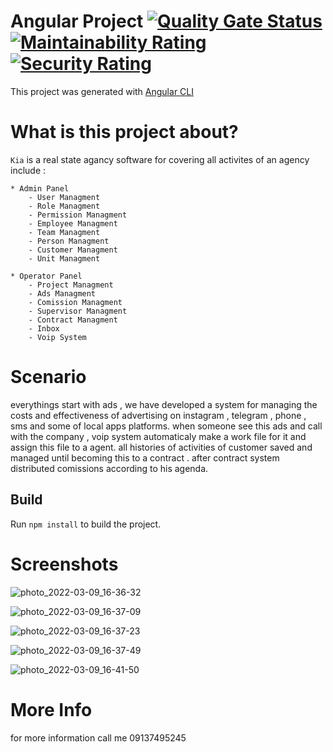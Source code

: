 # Angular Project [![Quality Gate Status](https://sonarcloud.io/api/project_badges/measure?project=FarCodeHub_Kia-Front&metric=alert_status)](https://sonarcloud.io/summary/new_code?id=FarCodeHub_Kia-Front) [![Maintainability Rating](https://sonarcloud.io/api/project_badges/measure?project=FarCodeHub_Kia-Front&metric=sqale_rating)](https://sonarcloud.io/summary/new_code?id=FarCodeHub_Kia-Front) [![Security Rating](https://sonarcloud.io/api/project_badges/measure?project=FarCodeHub_Kia-Front&metric=security_rating)](https://sonarcloud.io/summary/new_code?id=FarCodeHub_Kia-Front)

This project was generated with [Angular CLI](https://github.com/angular/angular-cli)

# What is this project about?

`Kia` is a real state agancy software for covering all activites of an agency include :

    * Admin Panel 
        - User Managment 
        - Role Managment
        - Permission Managment
        - Employee Managment
        - Team Managment
        - Person Managment
        - Customer Managment
        - Unit Managment
        
    * Operator Panel
        - Project Managment
        - Ads Managment
        - Comission Managment
        - Supervisor Managment
        - Contract Managment
        - Inbox
        - Voip System
        

# Scenario

everythings start with ads , we have developed a system for managing the costs and effectiveness of advertising on instagram , telegram , phone , sms and some of local apps platforms.
when someone see this ads and call with the company , voip system automaticaly make a work file for it and assign this file to a agent.
all histories of activities of customer saved and managed until becoming this to a contract . after contract system distributed comissions according to his agenda.

## Build

Run `npm install` to build the project.

# Screenshots


![photo_2022-03-09_16-36-32](https://user-images.githubusercontent.com/29880255/157447861-22f83878-61d1-49fe-a0ff-226916c79e5d.jpg)

![photo_2022-03-09_16-37-09](https://user-images.githubusercontent.com/29880255/157447886-08b60710-38c9-481e-9a28-be9b6629fd6b.jpg)

![photo_2022-03-09_16-37-23](https://user-images.githubusercontent.com/29880255/157447901-70d0c4fa-e090-49cc-b20b-2ca71438bb88.jpg)

![photo_2022-03-09_16-37-49](https://user-images.githubusercontent.com/29880255/157447947-d714aa31-33e7-4d04-82ac-39f1376faae4.jpg)

![photo_2022-03-09_16-41-50](https://user-images.githubusercontent.com/29880255/157448387-9c6982cd-ecbb-4779-b49f-4f4a5241e3d1.jpg)

# More Info
for more information call me 09137495245
 
